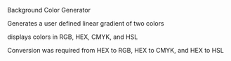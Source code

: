 Background Color Generator 

Generates a user defined linear gradient of two colors

displays colors in RGB, HEX, CMYK, and HSL

Conversion was required from HEX to RGB, HEX to CMYK, and HEX to HSL
